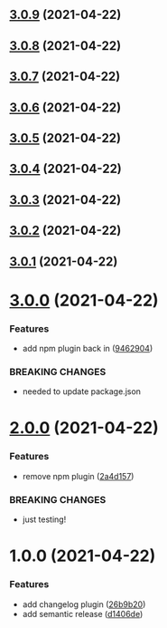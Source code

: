 ## [3.0.9](https://github.com/dictybase-playground/semantic-release-testing/compare/3.0.8...3.0.9) (2021-04-22)

## [3.0.8](https://github.com/dictybase-playground/semantic-release-testing/compare/3.0.7...3.0.8) (2021-04-22)

## [3.0.7](https://github.com/dictybase-playground/semantic-release-testing/compare/3.0.6...3.0.7) (2021-04-22)

## [3.0.6](https://github.com/dictybase-playground/semantic-release-testing/compare/3.0.5...3.0.6) (2021-04-22)

## [3.0.5](https://github.com/dictybase-playground/semantic-release-testing/compare/3.0.4...3.0.5) (2021-04-22)

## [3.0.4](https://github.com/dictybase-playground/semantic-release-testing/compare/3.0.3...3.0.4) (2021-04-22)

## [3.0.3](https://github.com/dictybase-playground/semantic-release-testing/compare/3.0.2...3.0.3) (2021-04-22)

## [3.0.2](https://github.com/dictybase-playground/semantic-release-testing/compare/3.0.1...3.0.2) (2021-04-22)

## [3.0.1](https://github.com/dictybase-playground/semantic-release-testing/compare/3.0.0...3.0.1) (2021-04-22)

# [3.0.0](https://github.com/dictybase-playground/semantic-release-testing/compare/2.0.0...3.0.0) (2021-04-22)


### Features

* add npm plugin back in ([9462904](https://github.com/dictybase-playground/semantic-release-testing/commit/9462904cda6fd41a00510438fe6867766e7ac1b2))


### BREAKING CHANGES

* needed to update package.json

# [2.0.0](https://github.com/dictybase-playground/semantic-release-testing/compare/1.0.0...2.0.0) (2021-04-22)


### Features

* remove npm plugin ([2a4d157](https://github.com/dictybase-playground/semantic-release-testing/commit/2a4d157b91ddf1f8abb90354b506331d8b4d5784))


### BREAKING CHANGES

* just testing!

# 1.0.0 (2021-04-22)


### Features

* add changelog plugin ([26b9b20](https://github.com/dictybase-playground/semantic-release-testing/commit/26b9b2041d96f7369494b2a09d25a1ff3c7c8b7a))
* add semantic release ([d1406de](https://github.com/dictybase-playground/semantic-release-testing/commit/d1406deb90fca3c93b0c08c54f12cc75fd6c5479))
